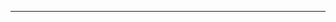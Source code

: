 

<!--
## Editing ..

### 💬 Learning Stacks
---
![Spring](https://img.shields.io/badge/Spring-6DB33F?style=for-the-badge&logo=spring&logoColor=white)
![Spring Boot](https://img.shields.io/badge/SpringBoot-6DB33F?style=for-the-badge&logo=springboot&logoColor=white)
![Kafka](https://img.shields.io/badge/Apache%20Kafka-231F20?style=for-the-badge&logo=apachekafka&logoColor=white) <br>
![MySQL](https://img.shields.io/badge/MySQL-4479A1?style=for-the-badge&logo=mysql&logoColor=white)
![Redis](https://img.shields.io/badge/Redis-DC382D?style=for-the-badge&logo=redis&logoColor=white)
![AWS](https://img.shields.io/badge/Amazon%20AWS-232F3E?style=for-the-badge&logo=amazonaws&logoColor=white)

---

### Languages
![Java](https://img.shields.io/badge/Java-007396?style=for-the-badge&logo=openjdk&logoColor=white)
![c++](https://img.shields.io/badge/C++-00599C?style=for-the-badge&logo=cplusplus&logoColor=white)

---

### 🌱 I studied
![Unity](https://img.shields.io/badge/Unity-000000?style=for-the-badge&logo=unity&logoColor=white)
![Unreal Engine 5](https://img.shields.io/badge/Unreal%20Engine-313131?style=for-the-badge&logo=unrealengine&logoColor=white)
![OpenGL](https://img.shields.io/badge/OpenGL-5586A4?style=for-the-badge&logo=opengl&logoColor=white) 
![Vulkan](https://img.shields.io/badge/Vulkan-CB232E?style=for-the-badge&logo=vulkan&logoColor=white) <br>
![Kotlin](https://img.shields.io/badge/Kotlin-7F52FF?style=for-the-badge&logo=kotlin&logoColor=white)
![Oracle DB](https://img.shields.io/badge/Oracle%20DB-F80000?style=for-the-badge&logo=oracle&logoColor=white)
![React](https://img.shields.io/badge/React-61DAFB?style=for-the-badge&logo=react&logoColor=black)
![JavaScript](https://img.shields.io/badge/JavaScript-F7DF1E?style=for-the-badge&logo=javascript&logoColor=black)



-->


---

<!--
👋 Hi, I'm [Your Name]!
**hyyy3/hyyy3** is a ✨ _special_ ✨ repository because its `README.md` (this file) appears on your GitHub profile.

![Java](https://img.shields.io/badge/Java-007396?style=for-the-badge&logo=openjdk&logoColor=white)
![PostgreSQL](https://img.shields.io/badge/PostgreSQL-336791?style=for-the-badge&logo=postgresql&logoColor=white)


<div align="center">
  <img src="https://img.shields.io/badge/Spring-6DB33F?style=for-the-badge&logo=spring&logoColor=white" alt="Spring">
  <img src="https://img.shields.io/badge/SpringBoot-6DB33F?style=for-the-badge&logo=springboot&logoColor=white" alt="Spring Boot">
  <img src="https://img.shields.io/badge/Apache%20Kafka-231F20?style=for-the-badge&logo=apachekafka&logoColor=white" alt="Kafka">
  <img src="https://img.shields.io/badge/MySQL-4479A1?style=for-the-badge&logo=mysql&logoColor=white" alt="MySQL">
  <img src="https://img.shields.io/badge/Unity-000000?style=for-the-badge&logo=unity&logoColor=white" alt="Unity">
  <img src="https://img.shields.io/badge/Unreal%20Engine-313131?style=for-the-badge&logo=unrealengine&logoColor=white" alt="Unreal Engine">
  <img src="https://img.shields.io/badge/C%23-239120?style=for-the-badge&logo=csharp&logoColor=white" alt="C#">
  <img src="https://img.shields.io/badge/Java-007396?style=for-the-badge&logo=openjdk&logoColor=white" alt="Java">
  <img src="https://img.shields.io/badge/Kotlin-7F52FF?style=for-the-badge&logo=kotlin&logoColor=white" alt="Kotlin">
  <img src="https://img.shields.io/badge/Android-3DDC84?style=for-the-badge&logo=android&logoColor=white" alt="Android">
  <img src="https://img.shields.io/badge/C++-00599C?style=for-the-badge&logo=cplusplus&logoColor=white" alt="C++">
</div>


## Editing ..

### 💬 Learning Stacks
---
![Spring](https://img.shields.io/badge/Spring-6DB33F?style=for-the-badge&logo=spring&logoColor=white)
![Spring Boot](https://img.shields.io/badge/SpringBoot-6DB33F?style=for-the-badge&logo=springboot&logoColor=white)
![Kafka](https://img.shields.io/badge/Apache%20Kafka-231F20?style=for-the-badge&logo=apachekafka&logoColor=white) <br>
![MySQL](https://img.shields.io/badge/MySQL-4479A1?style=for-the-badge&logo=mysql&logoColor=white)
![Redis](https://img.shields.io/badge/Redis-DC382D?style=for-the-badge&logo=redis&logoColor=white)
![AWS](https://img.shields.io/badge/Amazon%20AWS-232F3E?style=for-the-badge&logo=amazonaws&logoColor=white)

---

### Languages
![Java](https://img.shields.io/badge/Java-007396?style=for-the-badge&logo=openjdk&logoColor=white)
![c++](https://img.shields.io/badge/C++-00599C?style=for-the-badge&logo=cplusplus&logoColor=white)

---

### 🌱 I studied
![Unity](https://img.shields.io/badge/Unity-000000?style=for-the-badge&logo=unity&logoColor=white)
![Unreal Engine 5](https://img.shields.io/badge/Unreal%20Engine-313131?style=for-the-badge&logo=unrealengine&logoColor=white)
![OpenGL](https://img.shields.io/badge/OpenGL-5586A4?style=for-the-badge&logo=opengl&logoColor=white) <br>
![Vulkan](https://img.shields.io/badge/Vulkan-CB232E?style=for-the-badge&logo=vulkan&logoColor=white)
![Kotlin](https://img.shields.io/badge/Kotlin-7F52FF?style=for-the-badge&logo=kotlin&logoColor=white)
![Oracle DB](https://img.shields.io/badge/Oracle%20DB-F80000?style=for-the-badge&logo=oracle&logoColor=white)
![React](https://img.shields.io/badge/React-61DAFB?style=for-the-badge&logo=react&logoColor=black)
![JavaScript](https://img.shields.io/badge/JavaScript-F7DF1E?style=for-the-badge&logo=javascript&logoColor=black)




Here are some ideas to get you started:

- 🔭 I’m currently working on ...
- 🌱 I’m currently learning ...
- 👯 I’m looking to collaborate on ...
- 🤔 I’m looking for help with ...
- 💬 Ask me about ...
- 📫 How to reach me: ...
- 😄 Pronouns: ...
- ⚡ Fun fact: ...
-->
